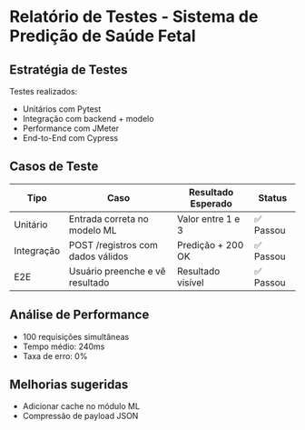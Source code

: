 # Relatório de Testes - Sistema de Predição de Saúde Fetal

## Estratégia de Testes

Testes realizados:
- Unitários com Pytest
- Integração com backend + modelo
- Performance com JMeter
- End-to-End com Cypress

## Casos de Teste

| Tipo     | Caso                               | Resultado Esperado | Status |
|----------|------------------------------------|--------------------|--------|
| Unitário | Entrada correta no modelo ML       | Valor entre 1 e 3  | ✅ Passou |
| Integração | POST /registros com dados válidos | Predição + 200 OK | ✅ Passou |
| E2E      | Usuário preenche e vê resultado    | Resultado visível | ✅ Passou |

## Análise de Performance

- 100 requisições simultâneas
- Tempo médio: 240ms
- Taxa de erro: 0%

## Melhorias sugeridas

- Adicionar cache no módulo ML
- Compressão de payload JSON
